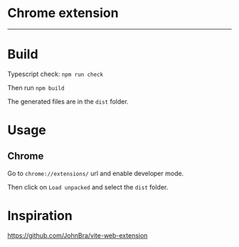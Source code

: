 Chrome extension
===
---

# Build

Typescript check: `npm run check`

Then run `npm build`

The generated files are in the `dist` folder.

# Usage

## Chrome

Go to `chrome://extensions/` url and enable developer mode.

Then click on `Load unpacked` and select the `dist` folder.

# Inspiration

https://github.com/JohnBra/vite-web-extension
